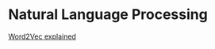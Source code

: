 # Natural Language Processing

[Word2Vec explained](https://medium.com/deep-learning-demystified/deep-nlp-word-vectors-with-word2vec-d62cb29b40b3)

